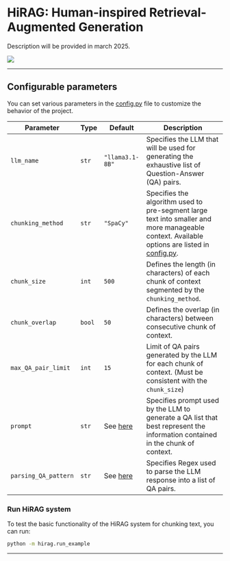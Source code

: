 # HiRAG: Human-inspired Retrieval-Augmented Generation

<div style="text-align: justify;">
Description will be provided in march 2025.
</div>

![](assets/RAG.png)

---
## Configurable parameters

You can set various parameters in the [config.py](src/rag/config.py) file to customize the behavior of the project.  

| Parameter            | Type        | Default                                           | Description                                                                                                                                                                          |
|----------------------|-------------|---------------------------------------------------|--------------------------------------------------------------------------------------------------------------------------------------------------------------------------------------| 
| `llm_name`           | `str`       | `"llama3.1-8B"`                                   | Specifies the LLM that will be used for generating the exhaustive list of Question-Answer (QA) pairs.                                                                                |
| `chunking_method`    | `str`       | `"SpaCy"`                                         | Specifies the algorithm used to pre-segment large text into smaller and more manageable context. Available options are listed in [config.py](src/rag/preprocessing/HiRAG/config.py). |
| `chunk_size`         | `int`       | `500`                                             | Defines the length (in characters) of each chunk of context segmented by the `chunking_method`.                                                                                      |
| `chunk_overlap`      | `bool`      | `50`                                              | Defines the overlap (in characters) between consecutive chunk of context.                                                                                                            |
| `max_QA_pair_limit`  | `int`       | `15`                                              | Limit of QA pairs generated by the LLM for each chunk of context. (Must be consistent with the `chunk_size`)                                                                         |
| `prompt`             | `str`       | See [here](src/rag/preprocessing/HiRAG/config.py) | Specifies prompt used by the LLM to generate a QA list that best represent the information contained in the chunk of context.                                                        |
| `parsing_QA_pattern` | `str`       | See [here](src/rag/preprocessing/HiRAG/config.py) | Specifies Regex used to parse the LLM response into a list of QA pairs.                                                                                                              |                                                                                     |


### Run HiRAG system

To test the basic functionality of the HiRAG system for chunking text, you can run:

```bash
python -m hirag.run_example
```

---